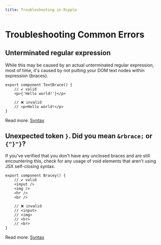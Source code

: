 ```yaml
---
title: Troubleshooting in Ripple
---
```


# Troubleshooting Common Errors

## Unterminated regular expression

While this may be caused by an actual unterminated regular expression, most of
time, it's caused by not putting your DOM text nodes within expression {braces}.

```ripple
export component TextBrace() {
	// ✔️ valid
	<p>{'Hello world!'}</p>

	// ❌ invalid
	// <p>Hello world!</p>
}
```
Read more: [Syntax](/docs/guide/syntax)

## Unexpected token `}`. Did you mean `&rbrace;` or `{"}"}`?

If you've verified that you don't have any unclosed braces and are still
encountering this, check for any usage of void elements that aren't using JSX
self-closing syntax.

```ripple
export component Bracey() {
	// ✔️ valid
	<input />
	<img />
	<hr />
	<br />

	// ❌ invalid
	// <input>
	// <img>
	// <hr>
	// <br>
}
```
Read more: [Syntax](/docs/guide/syntax)
